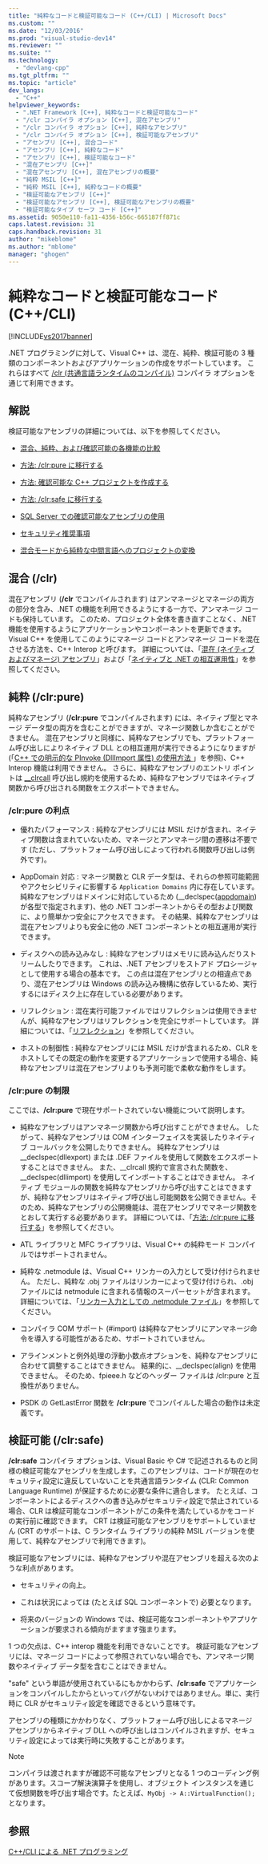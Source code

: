 ```yaml
---
title: "純粋なコードと検証可能なコード (C++/CLI) | Microsoft Docs"
ms.custom: ""
ms.date: "12/03/2016"
ms.prod: "visual-studio-dev14"
ms.reviewer: ""
ms.suite: ""
ms.technology: 
  - "devlang-cpp"
ms.tgt_pltfrm: ""
ms.topic: "article"
dev_langs: 
  - "C++"
helpviewer_keywords: 
  - ".NET Framework [C++], 純粋なコードと検証可能なコード"
  - "/clr コンパイラ オプション [C++], 混在アセンブリ"
  - "/clr コンパイラ オプション [C++], 純粋なアセンブリ"
  - "/clr コンパイラ オプション [C++], 検証可能なアセンブリ"
  - "アセンブリ [C++], 混合コード"
  - "アセンブリ [C++], 純粋なコード"
  - "アセンブリ [C++], 検証可能なコード"
  - "混在アセンブリ [C++]"
  - "混在アセンブリ [C++], 混在アセンブリの概要"
  - "純粋 MSIL [C++]"
  - "純粋 MSIL [C++], 純粋なコードの概要"
  - "検証可能なアセンブリ [C++]"
  - "検証可能なアセンブリ [C++], 検証可能なアセンブリの概要"
  - "検証可能なタイプ セーフ コード [C++]"
ms.assetid: 9050e110-fa11-4356-b56c-665187ff871c
caps.latest.revision: 31
caps.handback.revision: 31
author: "mikeblome"
ms.author: "mblome"
manager: "ghogen"
---
```

# 純粋なコードと検証可能なコード (C++/CLI)
[!INCLUDE[vs2017banner](../assembler/inline/includes/vs2017banner.md)]

.NET プログラミングに対して、Visual C\+\+ は、混在、純粋、検証可能の 3 種類のコンポーネントおよびアプリケーションの作成をサポートしています。  これらはすべて [\/clr \(共通言語ランタイムのコンパイル\)](../build/reference/clr-common-language-runtime-compilation.md) コンパイラ オプションを通じて利用できます。  
  
## 解説  
 検証可能なアセンブリの詳細については、以下を参照してください。  
  
-   [混合、純粋、および確認可能の各機能の比較](../dotnet/mixed-pure-and-verifiable-feature-comparison-cpp-cli.md)  
  
-   [方法: \/clr:pure に移行する](../dotnet/how-to-migrate-to-clr-pure-cpp-cli.md)  
  
-   [方法: 確認可能な C\+\+ プロジェクトを作成する](../dotnet/how-to-create-verifiable-cpp-projects-cpp-cli.md)  
  
-   [方法: \/clr:safe に移行する](../dotnet/how-to-migrate-to-clr-safe-cpp-cli.md)  
  
-   [SQL Server での確認可能なアセンブリの使用](../Topic/Using%20Verifiable%20Assemblies%20with%20SQL%20Server%20\(C++-CLI\).md)  
  
-   [セキュリティ推奨事項](../top/security-best-practices-for-cpp.md)  
  
-   [混合モードから純粋な中間言語へのプロジェクトの変換](../dotnet/converting-projects-from-mixed-mode-to-pure-intermediate-language.md)  
  
## 混合 \(\/clr\)  
 混在アセンブリ \(**\/clr** でコンパイルされます\) はアンマネージとマネージの両方の部分を含み、.NET の機能を利用できるようにする一方で、アンマネージ コードも保持しています。  このため、プロジェクト全体を書き直すことなく、.NET 機能を使用するようにアプリケーションやコンポーネントを更新できます。  Visual C\+\+ を使用してこのようにマネージ コードとアンマネージ コードを混在させる方法を、C\+\+ Interop と呼びます。  詳細については、「[混在 \(ネイティブおよびマネージ\) アセンブリ](../Topic/Mixed%20\(Native%20and%20Managed\)%20Assemblies.md)」および「[ネイティブと .NET の相互運用性](../Topic/Native%20and%20.NET%20Interoperability.md)」を参照してください。  
  
## 純粋 \(\/clr:pure\)  
 純粋なアセンブリ \(**\/clr:pure** でコンパイルされます\) には、ネイティブ型とマネージ データ型の両方を含むことができますが、マネージ関数しか含むことができません。  混在アセンブリと同様に、純粋なアセンブリでも、プラットフォーム呼び出しによりネイティブ DLL との相互運用が実行できるようになりますが \(「[C\+\+ での明示的な PInvoke \(DllImport 属性\) の使用方法 ](../dotnet/using-explicit-pinvoke-in-cpp-dllimport-attribute.md)」を参照\)、C\+\+ Interop 機能は利用できません。  さらに、純粋なアセンブリのエントリ ポイントは [\_\_clrcall](../cpp/clrcall.md) 呼び出し規約を使用するため、純粋なアセンブリではネイティブ関数から呼び出される関数をエクスポートできません。  
  
### \/clr:pure の利点  
  
-   優れたパフォーマンス : 純粋なアセンブリには MSIL だけが含まれ、ネイティブ関数は含まれていないため、マネージとアンマネージ間の遷移は不要です \(ただし、プラットフォーム呼び出しによって行われる関数呼び出しは例外です\)。  
  
-   AppDomain 対応 : マネージ関数と CLR データ型は、それらの参照可能範囲やアクセシビリティに影響する `Application Domains` 内に存在しています。  純粋なアセンブリはドメインに対応しているため \(\_\_declspec\([appdomain](../Topic/appdomain.md)\) が各型で指定されます\)、他の .NET コンポーネントからその型および関数に、より簡単かつ安全にアクセスできます。  その結果、純粋なアセンブリは混在アセンブリよりも安全に他の .NET コンポーネントとの相互運用が実行できます。  
  
-   ディスクへの読み込みなし : 純粋なアセンブリはメモリに読み込んだりストリームしたりできます。  これは、.NET アセンブリをストアド プロシージャとして使用する場合の基本です。  この点は混在アセンブリとの相違点であり、混在アセンブリは Windows の読み込み機構に依存しているため、実行するにはディスク上に存在している必要があります。  
  
-   リフレクション : 混在実行可能ファイルではリフレクションは使用できませんが、純粋なアセンブリはリフレクションを完全にサポートしています。  詳細については、「[リフレクション](../dotnet/reflection-cpp-cli.md)」を参照してください。  
  
-   ホストの制御性 : 純粋なアセンブリには MSIL だけが含まれるため、CLR をホストしてその既定の動作を変更するアプリケーションで使用する場合、純粋なアセンブリは混在アセンブリよりも予測可能で柔軟な動作をします。  
  
### \/clr:pure の制限  
 ここでは、**\/clr:pure** で現在サポートされていない機能について説明します。  
  
-   純粋なアセンブリはアンマネージ関数から呼び出すことができません。  したがって、純粋なアセンブリは COM インターフェイスを実装したりネイティブ コールバックを公開したりできません。  純粋なアセンブリは \_\_declspec\(dllexport\) または .DEF ファイルを使用して関数をエクスポートすることはできません。  また、\_\_clrcall 規約で宣言された関数を、\_\_declspec\(dllimport\) を使用してインポートすることはできません。  ネイティブ モジュールの関数を純粋なアセンブリから呼び出すことはできますが、純粋なアセンブリはネイティブ呼び出し可能関数を公開できません。そのため、純粋なアセンブリの公開機能は、混在アセンブリでマネージ関数をとおして実行する必要があります。  詳細については、「[方法: \/clr:pure に移行する](../dotnet/how-to-migrate-to-clr-pure-cpp-cli.md)」を参照してください。  
  
-   ATL ライブラリと MFC ライブラリは、Visual C\+\+ の純粋モード コンパイルではサポートされません。  
  
-   純粋な .netmodule は、Visual C\+\+ リンカーの入力として受け付けられません。  ただし、純粋な .obj ファイルはリンカーによって受け付けられ、.obj ファイルには netmodule に含まれる情報のスーパーセットが含まれます。  詳細については、「[リンカー入力としての .netmodule ファイル](../Topic/.netmodule%20Files%20as%20Linker%20Input.md)」を参照してください。  
  
-   コンパイラ COM サポート \(\#import\) は純粋なアセンブリにアンマネージ命令を導入する可能性があるため、サポートされていません。  
  
-   アラインメントと例外処理の浮動小数点オプションを、純粋なアセンブリに合わせて調整することはできません。  結果的に、\_\_declspec\(align\) を使用できません。  そのため、fpieee.h などのヘッダー ファイルは \/clr:pure と互換性がありません。  
  
-   PSDK の GetLastError 関数を **\/clr:pure** でコンパイルした場合の動作は未定義です。  
  
## 検証可能 \(\/clr:safe\)  
 **\/clr:safe** コンパイラ オプションは、Visual Basic や C\# で記述されるものと同様の検証可能なアセンブリを生成します。このアセンブリは、コードが現在のセキュリティ設定に違反していないことを共通言語ランタイム \(CLR: Common Language Runtime\) が保証するために必要な条件に適合します。  たとえば、コンポーネントによるディスクへの書き込みがセキュリティ設定で禁止されている場合、CLR は検証可能なコンポーネントがこの条件を満たしているかをコードの実行前に確認できます。  CRT は検証可能なアセンブリをサポートしていません \(CRT のサポートは、C ランタイム ライブラリの純粋 MSIL バージョンを使用して、純粋なアセンブリで利用できます\)。  
  
 検証可能なアセンブリには、純粋なアセンブリや混在アセンブリを超える次のような利点があります。  
  
-   セキュリティの向上。  
  
-   これは状況によっては \(たとえば SQL コンポーネントで\) 必要となります。  
  
-   将来のバージョンの Windows では、検証可能なコンポーネントやアプリケーションが要求される傾向がますます強まります。  
  
 1 つの欠点は、C\+\+ interop 機能を利用できないことです。  検証可能なアセンブリには、マネージ コードによって参照されていない場合でも、アンマネージ関数やネイティブ データ型を含むことはできません。  
  
 "safe" という単語が使用されているにもかかわらず、**\/clr:safe** でアプリケーションをコンパイルしたからといってバグがないわけではありません。単に、実行時に CLR がセキュリティ設定を確認できるという意味です。  
  
 アセンブリの種類にかかわりなく、プラットフォーム呼び出しによるマネージ アセンブリからネイティブ DLL への呼び出しはコンパイルされますが、セキュリティ設定によっては実行時に失敗することがあります。  
  
> [!NOTE]
>  コンパイラは渡されますが確認不可能なアセンブリとなる 1 つのコーディング例があります。スコープ解決演算子を使用し、オブジェクト インスタンスを通じて仮想関数を呼び出す場合です。たとえば、`MyObj -> A::VirtualFunction();` となります。  
  
## 参照  
 [C\+\+\/CLI による .NET プログラミング](../dotnet/dotnet-programming-with-cpp-cli-visual-cpp.md)
